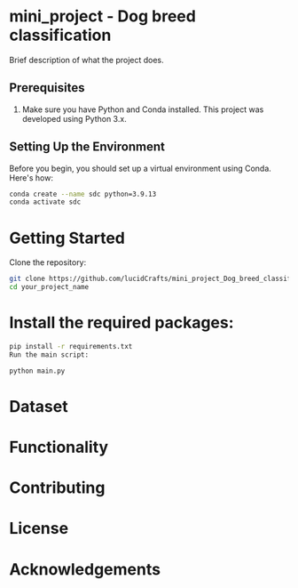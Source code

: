 # mini_project - Dog breed classification 

Brief description of what the project does.

## Prerequisites

1. Make sure you have Python and Conda installed. This project was developed using Python 3.x.

## Setting Up the Environment

Before you begin, you should set up a virtual environment using Conda. Here's how:


```bash
conda create --name sdc python=3.9.13
conda activate sdc 
```

# Getting Started
Clone the repository:


```bash 
git clone https://github.com/lucidCrafts/mini_project_Dog_breed_classification.git
cd your_project_name
```
# Install the required packages:

```bash
pip install -r requirements.txt
Run the main script:
```

```bash
python main.py
```

# Dataset


# Functionality


# Contributing


# License


# Acknowledgements


